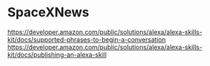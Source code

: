 # SpaceXNews 
https://developer.amazon.com/public/solutions/alexa/alexa-skills-kit/docs/supported-phrases-to-begin-a-conversation
https://developer.amazon.com/public/solutions/alexa/alexa-skills-kit/docs/publishing-an-alexa-skill
